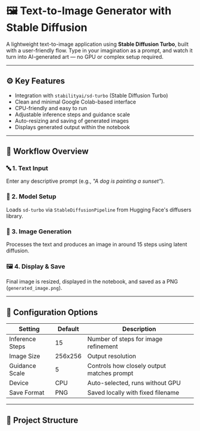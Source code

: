 # 🖼️ Text-to-Image Generator with Stable Diffusion

A lightweight text-to-image application using **Stable Diffusion Turbo**, built with a user-friendly flow. Type in your imagination as a prompt, and watch it turn into AI-generated art — no GPU or complex setup required.

---

## ⚙️ Key Features

- Integration with `stabilityai/sd-turbo` (Stable Diffusion Turbo)  
- Clean and minimal Google Colab-based interface  
- CPU-friendly and easy to run  
- Adjustable inference steps and guidance scale  
- Auto-resizing and saving of generated images  
- Displays generated output within the notebook

---

## 🧩 Workflow Overview

### 🔤 1. Text Input  
Enter any descriptive prompt (e.g., _"A dog is painting a sunset"_).

### 🧠 2. Model Setup  
Loads `sd-turbo` via `StableDiffusionPipeline` from Hugging Face's diffusers library.

### 🎨 3. Image Generation  
Processes the text and produces an image in around 15 steps using latent diffusion.

### 🖼️ 4. Display & Save  
Final image is resized, displayed in the notebook, and saved as a PNG (`generated_image.png`).

---

## 🔧 Configuration Options

| Setting          | Default   | Description                                |
|------------------|-----------|--------------------------------------------|
| Inference Steps  | 15        | Number of steps for image refinement       |
| Image Size       | 256x256   | Output resolution                          |
| Guidance Scale   | 5         | Controls how closely output matches prompt |
| Device           | CPU       | Auto-selected, runs without GPU            |
| Save Format      | PNG       | Saved locally with fixed filename          |

---

## 📂 Project Structure

